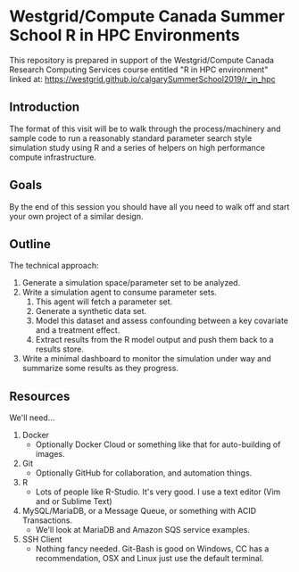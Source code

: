 # Westgrid/Compute Canada Summer School R in HPC Environments

This repository is prepared in support of the Westgrid/Compute Canada Research Computing Services course entitled "R in HPC environment" linked at: https://westgrid.github.io/calgarySummerSchool2019/r_in_hpc

## Introduction

The format of this visit will be to walk through the process/machinery and sample code to run a reasonably standard parameter search style simulation study using R and a series of helpers on high performance compute infrastructure. 

## Goals

By the end of this session you should have all you need to walk off and start your own project of a similar design.

## Outline

The technical approach:

1. Generate a simulation space/parameter set to be analyzed.
2. Write a simulation agent to consume parameter sets.
	1. This agent will fetch a parameter set.
	2. Generate a synthetic data set.
	3. Model this dataset and assess confounding between a key covariate and a treatment effect.
	4. Extract results from the R model output and push them back to a results store.
3. Write a minimal dashboard to monitor the simulation under way and summarize some results as they progress.

## Resources

We'll need...

1. Docker 
	- Optionally Docker Cloud or something like that for auto-building of images.  
2. Git 
	- Optionally GitHub for collaboration, and automation things. 
3. R
	- Lots of people like R-Studio.  It's very good.  I use a text editor (Vim and or Sublime Text)
4. MySQL/MariaDB, or a Message Queue, or something with ACID Transactions. 
	- We'll look at MariaDB and Amazon SQS service examples.  
5. SSH Client
	- Nothing fancy needed.  Git-Bash is good on Windows, CC has a recommendation, OSX and Linux just use the default terminal. 




